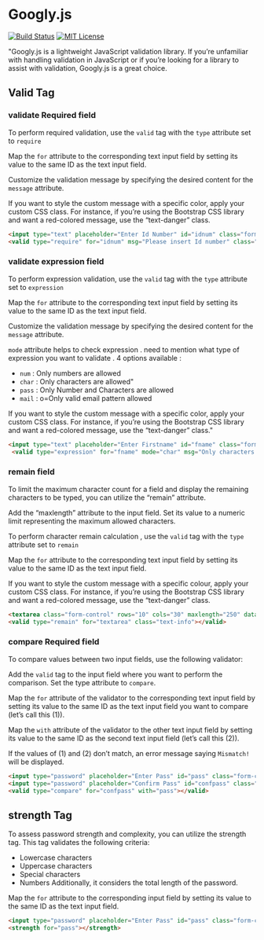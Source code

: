 # Googly.js
[![Build Status](https://travis-ci.com/NIHAR-SARKAR/Matroska.svg?branch=master)](https://travis-ci.com/NIHAR-SARKAR/Matroska)
[![MIT License](https://img.shields.io/badge/license-MIT-blue.svg?style=flat)](https://github.com/NIHAR-SARKAR/Matroska/blob/master/LICENSE)

"Googly.js is a lightweight JavaScript validation library. If you’re unfamiliar with handling validation in JavaScript or if you’re looking for a library to assist with validation, Googly.js is a great choice.

## Valid Tag

### validate Required field
To perform required validation, use the `valid` tag with the `type` attribute set to `require`

Map the `for` attribute to the corresponding text input field by setting its value to the same ID as the text input field.

Customize the validation message by specifying the desired content for the `message` attribute.

If you want to style the custom message with a specific color, apply your custom CSS class. For instance, if you’re using the Bootstrap CSS library and want a red-colored message, use the “text-danger” class.


```html
<input type="text" placeholder="Enter Id Number" id="idnum" class="form-control" />
<valid type="require" for="idnum" msg="Please insert Id number" class="text-danger"></valid>

```

### validate expression field
To perform expression validation, use the `valid` tag with the `type` attribute set to `expression`

Map the `for` attribute to the corresponding text input field by setting its value to the same ID as the text input field.

Customize the validation message by specifying the desired content for the `message` attribute.

`mode` attribute helps to check expression . need to mention what type of expression you want to validate . 4 options available :
- `num`  : Only numbers are allowed
- `char` : Only characters are allowed"
- `pass` : Only Number and Characters are allowed
- `mail` : o=Only valid email pattern allowed

If you want to style the custom message with a specific color, apply your custom CSS class. For instance, if you’re using the Bootstrap CSS library and want a red-colored message, use the “text-danger” class."


```html
<input type="text" placeholder="Enter Firstname" id="fname" class="form-control" />
 <valid type="expression" for="fname" mode="char" msg="Only characters are allowed" class="text-danger"> </valid>

```

### remain field
To limit the maximum character count for a field and display the remaining characters to be typed, you can utilize the “remain” attribute.

Add the “maxlength” attribute to the input field. Set its value to a numeric limit representing the maximum allowed characters.

To perform character remain calculation , use the `valid` tag with the `type` attribute set to `remain`

Map the `for` attribute to the corresponding text input field by setting its value to the same ID as the text input field.

If you want to style the custom message with a specific colour, apply your custom CSS class. For instance, if you’re using the Bootstrap CSS library and want a red-colored message, use the “text-danger” class.


```html
<textarea class="form-control" rows="10" cols="30" maxlength="250" data-validation="remain" id="textarea"></textarea>
<valid type="remain" for="textarea" class="text-info"></valid>

```

### compare Required field
To compare values between two input fields, use the following validator:

Add the `valid` tag to the input field where you want to perform the comparison. Set the type attribute to `compare`.

Map the `for` attribute of the validator to the corresponding text input field by setting its value to the same ID as the text input field you want to compare (let’s call this (1)).

Map the `with` attribute of the validator to the other text input field by setting its value to the same ID as the second text input field (let’s call this (2)).

If the values of (1) and (2) don’t match, an error message saying `Mismatch!` will be displayed. 

```html
<input type="password" placeholder="Enter Pass" id="pass" class="form-control" />
<input type="password" placeholder="Confirm Pass" id="confpass" class="form-control" />
<valid type="compare" for="confpass" with="pass"></valid>

```

## strength Tag
To assess password strength and complexity, you can utilize the strength tag. This tag validates the following criteria:

- Lowercase characters
- Uppercase characters
- Special characters
- Numbers
Additionally, it considers the total length of the password. 

Map the `for` attribute to the corresponding input field by setting its value to the same ID as the text input field.

```html
<input type="password" placeholder="Enter Pass" id="pass" class="form-control" />
<strength for="pass"></strength>
```

